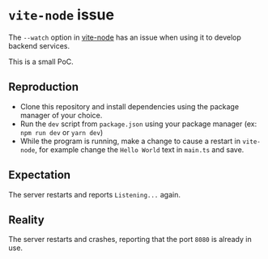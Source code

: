 # `vite-node` issue

The `--watch` option in [vite-node](https://github.com/vitest-dev/vitest/tree/main/packages/vite-node)
has an issue when using it to develop backend services.

This is a small PoC.

## Reproduction

- Clone this repository and install dependencies using the package manager of your choice.
- Run the `dev` script from `package.json` using your package manager (ex: `npm run dev` or `yarn dev`)
- While the program is running, make a change to cause a restart in `vite-node`, for example
  change the `Hello World` text in `main.ts` and save.

## Expectation

The server restarts and reports `Listening...` again.

## Reality

The server restarts and crashes, reporting that the port `8080` is already in use.
